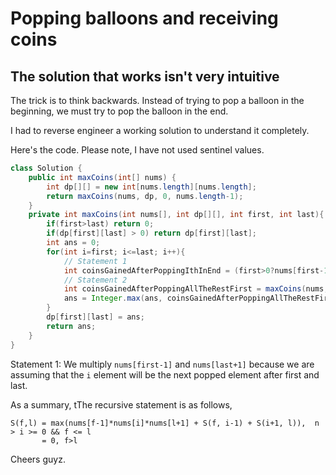 # Popping balloons and receiving coins

## The solution that works isn't very intuitive

The trick is to think backwards. Instead of trying to pop a balloon in the beginning, we must try to pop the balloon in the end.

I had to reverse engineer a working solution to understand it completely. 

Here's the code. Please note, I have not used sentinel values.

```java
class Solution {
    public int maxCoins(int[] nums) {
        int dp[][] = new int[nums.length][nums.length];
        return maxCoins(nums, dp, 0, nums.length-1);
    }
    private int maxCoins(int nums[], int dp[][], int first, int last){
        if(first>last) return 0;
        if(dp[first][last] > 0) return dp[first][last];
        int ans = 0;
        for(int i=first; i<=last; i++){
            // Statement 1
            int coinsGainedAfterPoppingIthInEnd = (first>0?nums[first-1]:1)*nums[i]*(last<(nums.length-1)?nums[last+1]:1);
            // Statement 2
            int coinsGainedAfterPoppingAllTheRestFirst = maxCoins(nums, dp, first, i-1)+maxCoins(nums, dp, i+1, last);
            ans = Integer.max(ans, coinsGainedAfterPoppingAllTheRestFirst+coinsGainedAfterPoppingIthInEnd);
        }
        dp[first][last] = ans;
        return ans;
    }
}
```

Statement 1: We multiply `nums[first-1]` and `nums[last+1]` because we are assuming that the `i` element will be the next popped element after first and last.

As a summary, tThe recursive statement is as follows,
```
S(f,l) = max(nums[f-1]*nums[i]*nums[l+1] + S(f, i-1) + S(i+1, l)),  n > i >= 0 && f <= l
       = 0, f>l
```

Cheers guyz.